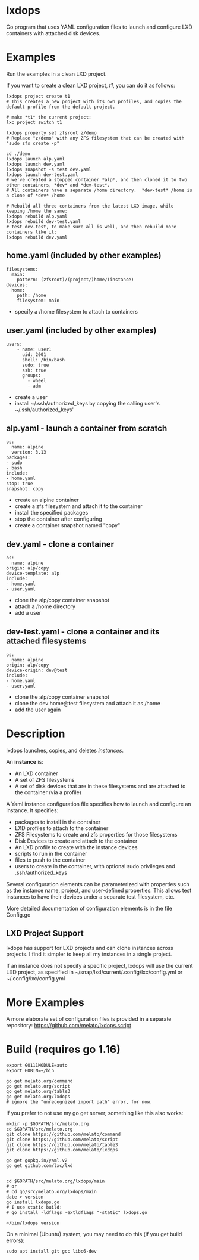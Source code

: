 # lxdops
Go program that uses YAML configuration files to launch and configure LXD containers with attached disk devices.

# Examples
Run the examples in a clean LXD project.

If you want to create a clean LXD project, *t1*, you can do it as follows:
```
lxdops project create t1
# This creates a new project with its own profiles, and copies the default profile from the default project.

# make *t1* the current project:
lxc project switch t1
```

```
lxdops property set zfsroot z/demo
# Replace "z/demo" with any ZFS filesystem that can be created with "sudo zfs create -p"

cd ./demo
lxdops launch alp.yaml
lxdops launch dev.yaml
lxdops snapshot -s test dev.yaml
lxdops launch dev-test.yaml
# we've created a stopped container *alp*, and then cloned it to two other containers, *dev* and *dev-test*.
# All containers have a separate /home directory.  *dev-test* /home is a clone of *dev* /home

# Rebuild all three containers from the latest LXD image, while keeping /home the same:
lxdops rebuild alp.yaml
lxdops rebuild dev-test.yaml
# test dev-test, to make sure all is well, and then rebuild more containers like it:
lxdops rebuild dev.yaml

```

## home.yaml (included by other examples)
```
filesystems:
  main:
    pattern: (zfsroot)/(project/)home/(instance)
devices:
  home:
    path: /home
    filesystem: main
```
- specify a /home filesystem to attach to containers

## user.yaml (included by other examples)
```
users:
    - name: user1
      uid: 2001
      shell: /bin/bash
      sudo: true
      ssh: true
      groups:
        - wheel
        - adm
```
- create a user
- install ~/.ssh/authorized_keys by copying the calling user's ~/.ssh/authorized_keys'

## alp.yaml - launch a container from scratch
```
os:
  name: alpine
  version: 3.13
packages:
- sudo
- bash
include:
- home.yaml
stop: true
snapshot: copy
```
- create an alpine container
- create a zfs filesystem and attach it to the container
- install the specified packages
- stop the container after configuring
- create a container snapshot named "copy"

## dev.yaml - clone a container 
```
os:
  name: alpine
origin: alp/copy
device-template: alp
include:
- home.yaml
- user.yaml

```

- clone the alp/copy container snapshot
- attach a /home directory
- add a user

## dev-test.yaml - clone a container and its attached filesystems
```
os:
  name: alpine
origin: alp/copy
device-origin: dev@test
include:
- home.yaml
- user.yaml
```

- clone the alp/copy container snapshot
- clone the dev home@test filesystem and attach it as /home
- add the user again

# Description

lxdops launches, copies, and deletes *instances*.

An **instance** is:
- An LXD container
- A set of ZFS filesystems
- A set of disk devices that are in these filesystems and are attached to the container (via a profile)

A Yaml instance configuration file specifies how to launch and configure an instance.  It specifies:
- packages to install in the container
- LXD profiles to attach to the container
- ZFS Filesystems to create and zfs properties for those filesystems
- Disk Devices to create and attach to the container
- An LXD profile to create with the instance devices
- scripts to run in the container
- files to push to the container
- users to create in the container, with optional sudo privileges and .ssh/authorized_keys

Several configuration elements can be parameterized with properties such as the instance name, project, and user-defined properties.
This allows test instances to have their devices under a separate test filesystem, etc.

More detailed documentation of configuration elements is in the file Config.go

## LXD Project Support

lxdops has support for LXD projects and can clone instances across projects.
I find it simpler to keep all my instances in a single project.

If an instance does not specify a specific project, lxdops will use the current LXD project, as specified in ~/snap/lxd/current/.config/lxc/config.yml or ~/.config/lxc/config.yml

# More Examples

A more elaborate set of configuration files is provided in a separate repository: https://github.com/melato/lxdops.script

# Build (requires go 1.16)
```
export GO111MODULE=auto
export GOBIN=~/bin

go get melato.org/command
go get melato.org/script
go get melato.org/table3
go get melato.org/lxdops
# ignore the "unrecognized import path" error, for now.
```

If you prefer to not use my go get server, something like this also works:
```
mkdir -p $GOPATH/src/melato.org
cd $GOPATH/src/melato.org
git clone https://github.com/melato/command
git clone https://github.com/melato/script
git clone https://github.com/melato/table3
git clone https://github.com/melato/lxdops

go get gopkg.in/yaml.v2
go get github.com/lxc/lxd
```

```

cd $GOPATH/src/melato.org/lxdops/main
# or
# cd go/src/melato.org/lxdops/main
date > version
go install lxdops.go
# I use static build:
# go install -ldflags -extldflags "-static" lxdops.go

~/bin/lxdops version
```
On a minimal (Ubuntu) system, you may need to do this (if you get build errors):
```
sudo apt install git gcc libc6-dev
```
